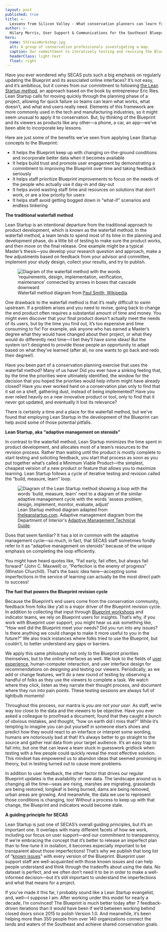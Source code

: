 ```yaml
---
layout: post
published: true
title: >-
  Lessons from Silicon Valley - What conservation planners can learn from the tech industry
author: >-
  Hilary Morris, User Support & Communications for the Southeast Blueprint
hero:
  name: StCroixWorkshop.jpg
  alt: A group of conservation professionals investigating a map.
  caption: Our committment to iteratively testing and revising the Blueprint comes from an approach called <a href="https://theleanstartup.com/principles">the Lean Startup method</a>.  
  headerClass: light-text
  float: right
---
```

Have you ever wondered why SECAS puts such a big emphasis on regularly updating the Blueprint and its associated online interfaces? It’s not easy, and it’s ambitious, but it comes from our commitment to following [the Lean Startup method](https://theleanstartup.com/principles), an approach based on the book by entrepreneur Eric Ries. Lean Startup calls for moving quickly through the planning phase of a project, allowing for quick failure so teams can learn what works, what doesn’t, and what end users really need. Elements of this framework are more commonly used in the tech and manufacturing industries, so it might seem unusual to apply it to conservation. But, by thinking of the Blueprint and its viewers as products like any other—a phone, a car, an app—we’ve been able to incorporate key lessons.<!--more-->

Here are just some of the benefits we’ve seen from applying Lean Startup concepts to the Blueprint:

- It helps the Blueprint keep up with changing on-the-ground conditions and incorporate better data when it becomes available
- It helps build trust and promote user engagement by demonstrating a commitment to improving the Blueprint over time and taking feedback seriously
- It helps staff prioritize Blueprint improvements to focus on the needs of the people who actually use it day-in and day-out
- It helps avoid wasting staff time and resources on solutions that don’t work, or are a low priority for users
- It helps staff avoid getting bogged down in “what-if” scenarios and endless tinkering

**The traditional waterfall method**

Lean Startup is an intentional departure from the traditional approach to product development, which is known as the waterfall method. In the waterfall method, a team tends to spend most of its time in the planning and development phase, do a little bit of testing to make sure the product works, and then move on the final release. One example might be a typical Master’s thesis—you develop your research question and approach, make a few adjustments based on feedback from your advisor and committee, implement your study design, collect your results, and try to publish.

<figure>
  <img src="{{site.baseurl}}/images/800px-Waterfall_model.png" alt="Diagram of the waterfall method with the words 'requirements, design, implementation, verification, maintenance' connected by arrows in boxes that cascade downward"/>
  <figcaption>Waterfall method diagram from <a href="https://commons.wikimedia.org/wiki/File:Waterfall_model_%281%29.svg">Paul Smith, Wikipedia</a>.</figcaption>
</figure>
 
One drawback to the waterfall method is that it’s really difficult to swim upstream. If a problem arises and you need to revise, going back to change the end product often requires a substantial amount of time and money. You might even discover that your final product doesn’t actually meet the needs of its users, but by the time you find out, it’s too expensive and time consuming to fix! For example, ask anyone who has earned a Master’s degree what they would have changed about their project, or what they would do differently next time—I bet they’ll have some ideas! But the system isn’t designed to provide those people an opportunity to adapt based on what they’ve learned (after all, no one wants to go back and redo their degree!).

Have  you been part of a conservation planning exercise that uses the waterfall method? Many of us have! Did you ever have a sinking feeling that, by the time the priorities were ultimately identified, the window for the decision that you hoped the priorities would help inform might have already closed? Have you ever worked hard on a conservation plan only to find that it sat on a shelf, gathering dust, instead of being implemented? Have you ever relied heavily on a new innovative product or tool, only to find that it never got updated, and eventually it lost its relevance? 

There is certainly a time and a place for the waterfall method, but we’ve found that employing Lean Startup in the development of the Blueprint can help avoid some of those potential pitfalls.

**Lean Startup, aka “adaptive management on steroids”**

In contrast to the waterfall method, Lean Startup minimizes the time spent in product development, and allocates most of a team’s resources to the revision process. Rather than waiting until the product is mostly complete to start testing and soliciting feedback, you start that process as soon as you put together what’s called a Minimum Viable Product—the simplest, cheapest version of a new product or feature that allows you to maximize learning. Lean Startup follows a cycle of iterative testing and revision called the “build, measure, learn” loop. 

<figure>
  <img src="{{site.baseurl}}/images/LeanStartupvAdaptiveManagement_sm" alt="Diagram of the Lean Startup method showing a loop with the words 'build, measure, learn' next to a diagram of the similar adaptive management cycle with the words 'assess problem, design, implement, monitor, evaluate, adjust'"/>
  <figcaption>Lean Startup method diagram adapted from <a href="https://theleanstartup.com/principles">theleanstartup.com</a>. Adaptive management diagram from the Department of Interior's <a href="https://www.doi.gov/sites/doi.gov/files/uploads/TechGuide-WebOptimized-2.pdf">Adaptive Management Technical Guide</a>. </figcaption>
</figure>
 
Does that seem familiar? It has a lot in common with the adaptive management cycle—so much, in fact, that SECAS staff sometimes fondly refer to it as “adaptive management on steroids” because of the unique emphasis on completing the loop efficiently.

You might have heard quotes like, “Fail early, fail often, but always fail forward” (John C. Maxwell) or, “Perfection is the enemy of progress” (Winston Churchill). That’s the basic idea here—accepting some imperfections in the service of learning can actually be the most direct path to success!
 
**The fuel that powers the Blueprint revision cycle**

Because the Blueprint’s end users come from the conservation community, feedback from folks like y’all is a major driver of the Blueprint revision cycle. In addition to collecting that input through [Blueprint workshops](http://secassoutheast.org/workshops) and indicator teams, we rely on Blueprint users for insights. That’s why, if you work with Blueprint user support, you might hear us ask something like, “How well did the Blueprint meet your needs? Did you run into any issues? Is there anything we could change to make it more useful to you in the future?” We also track instances where folks tried to use the Blueprint, but couldn’t, to better understand any gaps or barriers.

We apply this same philosophy not only to the Blueprint priorities themselves, but to the online interfaces as well. We look to the fields of [user experience](https://www.nngroup.com/articles/definition-user-experience/), human-computer interaction, and user interface design for recommendations on designing and testing our viewers. Periodically, as we add or change features, we’ll do a new round of testing by observing a handful of folks as they use the viewers to complete a task. We watch where they click, listen as they narrate their thought process, and document where they run into pain points. These testing sessions are always full of lightbulb moments!

Throughout this process, our mantra is _you are not your user_. As staff, we’re way too close to the data and the viewers to be objective. Have you ever asked a colleague to proofread a document, found that they caught a bunch of obvious mistakes, and thought, “how on earth did I miss that?” While it’s tempting to imagine you can put yourself in someone else’s shoes and predict how they would react to an interface or interpret some wording, humans are notoriously bad at that! It’s always better to go straight to the source and gather real data from your target audience. It’s an easy trap to fall into, but one that can leave a team stuck in guesswork gridlock when testing with a few people could quickly reveal the most effective solution. This mindset has empowered us to abandon ideas that seemed promising in theory, but in testing turned out to cause more problems.

In addition to user feedback, the other factor that drives our regular Blueprint updates is the availability of new data. The landscape around us is changing all the time—seas are rising, marshes are migrating, grasslands are being restored, longleaf is being burned, dams are being removed, urban areas are growing. And meanwhile, the data we use to represent those conditions is changing, too! Without a process to keep up with that change, the Blueprint and indicators would become stale.

**A guiding principle for SECAS**

Lean Startup is just one of SECAS’s overall guiding principles, but it’s an important one. It overlaps with many different facets of how we work, including our focus on user support—and our commitment to transparency. If we’re embracing the concept that it’s better to release an imperfect plan than to fine-tune it in isolation, it becomes especially important to be transparent about those imperfections! That’s why we publish that long list of “[known issues](https://secassoutheast.org/blueprint-known-issues)” with every version of the Blueprint. Blueprint user support staff are well-acquainted with those known issues and can help people understand and think through the tradeoffs about using the data. No dataset is perfect, and we often don’t need it to be in order to make a well-informed decision—but it’s still important to understand the imperfections and what that means for a project. 

If you’ve made it this far, I probably sound like a Lean Startup evangelist, and, well—I suppose I am. After working under this model for nearly a decade, I’m convinced! The Blueprint is much better today after 7 feedback-driven iterations than it would have been if we’d between working behind closed doors since 2015 to polish Version 1.0. And meanwhile, it’s been helping more than 350 people from over 140 organizations connect the lands and waters of the Southeast and achieve shared conservation goals.
